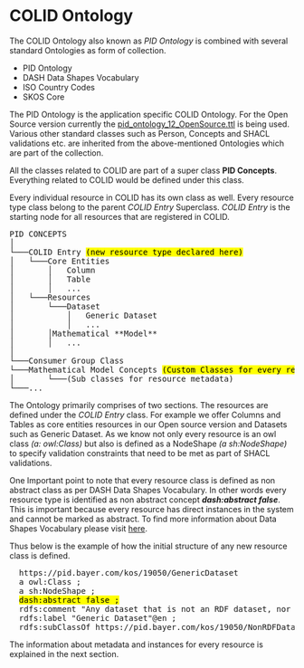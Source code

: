 # COLID Ontology

The COLID Ontology also known as *PID Ontology* is combined with several standard Ontologies as form of collection.
- PID Ontology
- DASH Data Shapes Vocabulary
- ISO Country Codes
- SKOS Core

The PID Ontology is the application specific COLID Ontology. For the Open Source version currently the [pid_ontology_12_OpenSource.ttl](https://github.com/Bayer-Group/COLID-Setup/blob/master/fuseki-staging/graphs/metadata/pid_ontology_12__OpenSource.ttl) is being used.<br>
Various other standard classes such as Person, Concepts and SHACL validations etc. are inherited from the above-mentioned Ontologies which are part of the collection.

All the classes related to COLID are part of a super class **PID Concepts**. Everything related to COLID would be defined under this class.<br>

Every individual resource in COLID has its own class as well. Every resource type class belong to the parent *COLID Entry* Superclass. *COLID Entry* is the starting node for all resources that are registered in COLID.  



<pre>
PID CONCEPTS
│  
└───COLID Entry <mark>(new resource type declared here)</mark>
│   └───Core Entities
│       │   Column
│       │   Table
│       │   ...
│   └───Resources
│       └───Dataset
│           │   Generic Dataset
│           │   ...
│       │Mathematical **Model**
│       │   ...
│       
└───Consumer Group Class
└───Mathematical Model Concepts <mark>(Custom Classes for every resource)</mark>
│       └───(Sub classes for resource metadata)
└───...
</pre>

The Ontology primarily comprises of two sections. The resources are defined under the *COLID Entry* class. For example we offer Columns and Tables as core entities resources in our Open source version and Datasets such as Generic Dataset. As we know not only every resource is an owl class *(a: owl:Class)* but also is defined as a NodeShape *(a sh:NodeShape)* to specify validation constraints that need to be met as part of SHACL validations.<br>

One Important point to note that every resource class is defined as non abstract class as per DASH Data Shapes Vocabulary. In other words every resource type is identified as non abstract concept ***dash:abstract false***. This is important because every resource has direct instances in the system and cannot be marked as abstract.
To find more information about Data Shapes Vocabulary please visit [here](https://datashapes.org/dash#abstract). 

Thus below is the example of how the initial structure of any new resource class is defined.

<pre>
  https://pid.bayer.com/kos/19050/GenericDataset
  a owl:Class ;
  a sh:NodeShape ;
  <mark>dash:abstract false ;</mark>
  rdfs:comment "Any dataset that is not an RDF dataset, nor one of the more specific types of non-RDF datasets. It can be a file like xml, xls, csv or data stored in systems like sql, MongoDB, Neo4J etc." ;
  rdfs:label "Generic Dataset"@en ;
  rdfs:subClassOf https://pid.bayer.com/kos/19050/NonRDFDataset  .
</pre>

The information about metadata and instances for every resource is explained in the next section.
